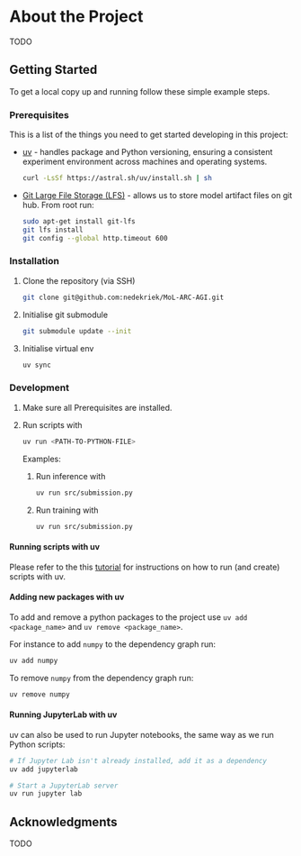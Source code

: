 # About the Project 

TODO

<!-- GETTING STARTED -->
## Getting Started

To get a local copy up and running follow these simple example steps.

### Prerequisites

This is a list of the things you need to get started developing in this project:

* [uv](https://docs.astral.sh/uv/getting-started/features/) - handles package and Python versioning, ensuring a consistent experiment environment across machines and operating systems.
  ```sh
  curl -LsSf https://astral.sh/uv/install.sh | sh
  ```

* [Git Large File Storage (LFS)](https://git-lfs.com/) - allows us to store model artifact files on git hub. From root run:
    ``` sh
    sudo apt-get install git-lfs
    git lfs install
    git config --global http.timeout 600  

    ```
### Installation

1. Clone the repository (via SSH)
    ```sh
    git clone git@github.com:nedekriek/MoL-ARC-AGI.git
    ```

2. Initialise git submodule 
    ```sh 
    git submodule update --init
    ```  

3. Initialise virtual env
    ``` sh
    uv sync
    ```
### Development 

1. Make sure all Prerequisites are installed.
2. Run scripts with
    ``` sh
    uv run <PATH-TO-PYTHON-FILE>
    ``` 
    Examples:

    1. Run inference with
        ``` sh
        uv run src/submission.py
        ```
    2. Run training with
        ``` sh
        uv run src/submission.py
        ```
#### Running scripts with uv

Please refer to the this [tutorial](https://docs.astral.sh/uv/guides/scripts/#declaring-script-dependencies) for instructions on how to run (and create) scripts with uv. 

#### Adding new packages with uv

To add and remove a python packages to the project use `uv add <package_name>` and `uv remove <package_name>`.

For instance to add `numpy` to the dependency graph run:
```sh
uv add numpy
``` 
To remove `numpy` from the dependency graph run:
```sh
uv remove numpy
```

#### Running JupyterLab with uv 

uv can also be used to run Jupyter notebooks, the same way as we run Python scripts:

```zsh
# If Jupyter Lab isn't already installed, add it as a dependency
uv add jupyterlab

# Start a JupyterLab server
uv run jupyter lab
```

<!-- ACKNOWLEDGMENTS -->
## Acknowledgments

TODO